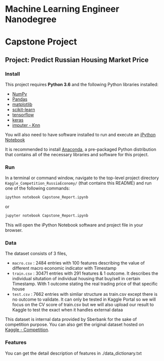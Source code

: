 # Machine Learning Engineer Nanodegree
# Capstone Project
## Project: Predict Russian Housing Market Price

### Install

This project requires **Python 3.6** and the following Python libraries installed:

- [NumPy](http://www.numpy.org/)
- [Pandas](http://pandas.pydata.org)
- [matplotlib](http://matplotlib.org/)
- [scikit-learn](http://scikit-learn.org/stable/)
- [tensorflow](https://www.tensorflow.org/)
- [keras](https://keras.io/#installation)
- [imputer - Knn](https://github.com/bwanglzu/Imputer.py)

You will also need to have software installed to run and execute an [iPython Notebook](http://ipython.org/notebook.html)

It is recommended to install [Anaconda](https://www.continuum.io/downloads), a pre-packaged Python distribution that contains all of the necessary libraries and software for this project. 

### Run

In a terminal or command window, navigate to the top-level project directory `Kaggle_Competition_RussiaEconomy/` (that contains this README) and run one of the following commands:

```bash
ipython notebook Capstone_Report.ipynb
```  
or
```bash
jupyter notebook Capstone_Report.ipynb
```

This will open the iPython Notebook software and project file in your browser.

### Data

The dataset consists of 3 files,
- `macro.csv` : 2484 entries with 100 features describing the value of different macro economic indicator with Timestamp
- `train.csv` : 30471 entries with 291 features & 1 outcome. It describes the individual situtation of individual housing that buy/sell in certain Timestamp. With 1 outcome stating the real trading price of that specific house
- `test.csv` : 7662 entries with simliar structure as train.csv except there is no outcome to validate. It can only be tested in Kaggle Portal so we will focus on the CV score of train.csv but we will also upload our result to Kaggle to test the exact when it handles external dataa

This dataset is internal data provided by Sberbank for the sake of competition purpose. You can also get the original dataset hosted on [Kaggle - Competition](https://www.kaggle.com/c/sberbank-russian-housing-market/data).

### Features

You can get the detail description of features in ./data_dictionary.txt
